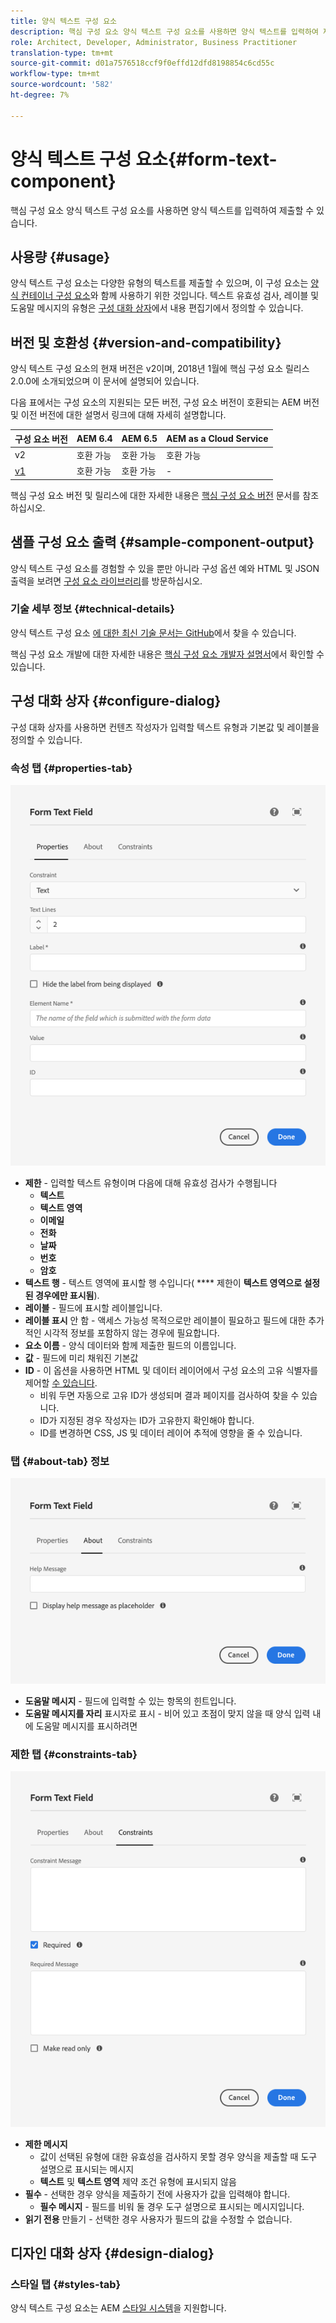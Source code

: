 ```yaml
---
title: 양식 텍스트 구성 요소
description: 핵심 구성 요소 양식 텍스트 구성 요소를 사용하면 양식 텍스트를 입력하여 제출할 수 있습니다.
role: Architect, Developer, Administrator, Business Practitioner
translation-type: tm+mt
source-git-commit: d01a7576518ccf9f0effd12dfd8198854c6cd55c
workflow-type: tm+mt
source-wordcount: '582'
ht-degree: 7%

---
```



# 양식 텍스트 구성 요소{#form-text-component}

핵심 구성 요소 양식 텍스트 구성 요소를 사용하면 양식 텍스트를 입력하여 제출할 수 있습니다.

## 사용량 {#usage}

양식 텍스트 구성 요소는 다양한 유형의 텍스트를 제출할 수 있으며, 이 구성 요소는 [양식 컨테이너 구성 요소](form-container.md)와 함께 사용하기 위한 것입니다. 텍스트 유효성 검사, 레이블 및 도움말 메시지의 유형은 [구성 대화 상자](#configure-dialog)에서 내용 편집기에서 정의할 수 있습니다.

## 버전 및 호환성 {#version-and-compatibility}

양식 텍스트 구성 요소의 현재 버전은 v2이며, 2018년 1월에 핵심 구성 요소 릴리스 2.0.0에 소개되었으며 이 문서에 설명되어 있습니다.

다음 표에서는 구성 요소의 지원되는 모든 버전, 구성 요소 버전이 호환되는 AEM 버전 및 이전 버전에 대한 설명서 링크에 대해 자세히 설명합니다.

| 구성 요소 버전 | AEM 6.4 | AEM 6.5 | AEM as a Cloud Service |
|--- |--- |--- |---|
| v2 | 호환 가능 | 호환 가능 | 호환 가능 |
| [v1](/help/components/v1/form-text-v1.md) | 호환 가능 | 호환 가능 | - |

핵심 구성 요소 버전 및 릴리스에 대한 자세한 내용은 [핵심 구성 요소 버전](/help/versions.md) 문서를 참조하십시오.

## 샘플 구성 요소 출력 {#sample-component-output}

양식 텍스트 구성 요소를 경험할 수 있을 뿐만 아니라 구성 옵션 예와 HTML 및 JSON 출력을 보려면 [구성 요소 라이브러리](https://adobe.com/go/aem_cmp_library_form_text)를 방문하십시오.

### 기술 세부 정보 {#technical-details}

양식 텍스트 구성 요소 [에 대한 최신 기술 문서는 GitHub](https://adobe.com/go/aem_cmp_tech_form_text_v2)에서 찾을 수 있습니다.

핵심 구성 요소 개발에 대한 자세한 내용은 [핵심 구성 요소 개발자 설명서](/help/developing/overview.md)에서 확인할 수 있습니다.

## 구성 대화 상자 {#configure-dialog}

구성 대화 상자를 사용하면 컨텐츠 작성자가 입력할 텍스트 유형과 기본값 및 레이블을 정의할 수 있습니다.

### 속성 탭 {#properties-tab}

![속성 탭](/help/assets/form-text-edit-properties.png)

* **제한**  - 입력할 텍스트 유형이며 다음에 대해 유효성 검사가 수행됩니다
   * **텍스트**
   * **텍스트 영역**
   * **이메일**
   * **전화**
   * **날짜**
   * **번호**
   * **암호**
* **텍스트 행**  - 텍스트 영역에 표시할 행 수입니다( **** 제한이  **텍스트 영역으로 설정된 경우에만 표시됨**).
* **레이블**  - 필드에 표시할 레이블입니다.
* **레이블 표시**  안 함 - 액세스 가능성 목적으로만 레이블이 필요하고 필드에 대한 추가적인 시각적 정보를 포함하지 않는 경우에 필요합니다.
* **요소 이름**  - 양식 데이터와 함께 제출한 필드의 이름입니다.
* **값**  - 필드에 미리 채워진 기본값
* **ID**  - 이 옵션을 사용하면 HTML 및 데이터 레이어에서 구성 요소의 고유 식별자를 제어할  [수 있습니다](/help/developing/data-layer/overview.md).
   * 비워 두면 자동으로 고유 ID가 생성되며 결과 페이지를 검사하여 찾을 수 있습니다.
   * ID가 지정된 경우 작성자는 ID가 고유한지 확인해야 합니다.
   * ID를 변경하면 CSS, JS 및 데이터 레이어 추적에 영향을 줄 수 있습니다.

### 탭 {#about-tab} 정보

![정보 탭](/help/assets/form-text-edit-about.png)

* **도움말 메시지**  - 필드에 입력할 수 있는 항목의 힌트입니다.
* **도움말 메시지를 자리**  표시자로 표시 - 비어 있고 초점이 맞지 않을 때 양식 입력 내에 도움말 메시지를 표시하려면

### 제한 탭 {#constraints-tab}

![제한 탭](/help/assets/form-text-edit-constraints.png)

* **제한 메시지**
   * 값이 선택된 유형에 대한 유효성을 검사하지 못할 경우 양식을 제출할 때 도구 설명으로 표시되는 메시지
   * **텍스트** 및 **텍스트 영역** 제약 조건 유형에 표시되지 않음
* **필수**  - 선택한 경우 양식을 제출하기 전에 사용자가 값을 입력해야 합니다.
   * **필수 메시지**  - 필드를 비워 둘 경우 도구 설명으로 표시되는 메시지입니다.
* **읽기 전용**  만들기 - 선택한 경우 사용자가 필드의 값을 수정할 수 없습니다.

## 디자인 대화 상자 {#design-dialog}

### 스타일 탭 {#styles-tab}

양식 텍스트 구성 요소는 AEM [스타일 시스템](/help/get-started/authoring.md#component-styling)을 지원합니다.
